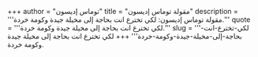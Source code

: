 +++
author = "توماس إديسون"
title = "مقولة توماس إديسون"
description = '''مقولة توماس إديسون: لكي تخترع انت بحاجة إلى مخيلة جيدة وكومة خردة.'''
quote = '''لكي تخترع انت بحاجة إلى مخيلة جيدة وكومة خردة.'''
slug = '''لكي-تخترع-انت-بحاجة-إلى-مخيلة-جيدة-وكومة-خردة'''
+++
لكي تخترع انت بحاجة إلى مخيلة جيدة وكومة خردة.
